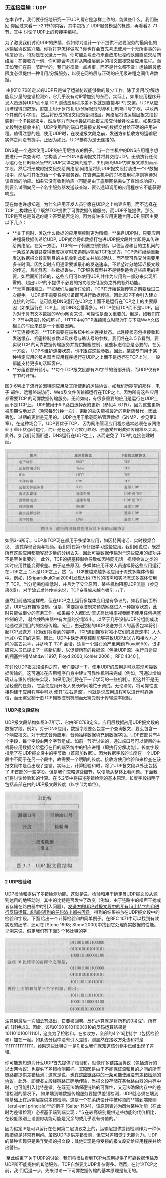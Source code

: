 ### 无连接运输：UDP

​		在本节中，我们要仔细地研究一下UDP,看它是怎样工作的，能做些什么。我们鼓励 你回过来看一下2.1节的内容，其中包括了 UDP服务模型的概述，再看看2. 7.1节，其中 讨论了UDP上的套接字编程。

​		为了激发我们讨论UDP的热情，假如你对设计一个不提供不必要服务的最简化的运输层协议感兴趣。你将打算怎样做呢？你也许会首先考虑使用一个无所事事的运输层协议。特别是在发送方一侧，你可能会考虑将来自应用进程的数据直接交给网络层；在接收方一侧，你可能会考虑将从网络层到达的报文直接交给应用进程。而正如我们在前一节所学的，我们必须做一点点事，而不是什么都不做！运输层最低限度必须提供一种复用/分解服务，以便在网络层与正确的应用级进程之间传递数据。

​		由[KFC 768]定义的UDP只是做了运输协议能够做的最少工作。除了复用/分解功能及少量的差错检测外，它几乎没有对IP增加别的东西。实际上，如果应用程序开发人员选择UDP而不是TCP,则该应用程序差不多就是直接与IP打交道。UDP从应用进程得到数据，附加上用于多路复用/分解服务的源和目的端口号字段，以及两个其他的小字段， 然后将形成的报文段交给网络层。网络层将该运输层报文段封装到一个IP数据报中，然后尽力而为地尝试将此报文段交付给接收主机。如果该报文段到达接收主机，UDP使用目的端口号将报文段中的数据交付给正确的应用进程。值得注意的是，使用UDP时，在发送报文段之前，发送方和接收方的运输层实体之间没有握手。正因为如此，UDP被称为是无连接的。

​		DNS是一个通常使用UDP的应用层协议的例子。当一台主机中的DNS应用程序想要进行一次查询时，它构造了一个DNS查询报文并将其交给UDP。无须执行任何与运行在目的端系统中的UDP实体之间的握手，主机端的UDP为此报文添加首部字段，然后将形成的报文段交给网络层.网络层将此UDP报文段封装进一个IP数据报中，然后将其发送给一个名字服务器。在査询主机中的DNS应用程序则等待对该查询的响应。如果它没有收到响应（可能是由于底层网络丢失了查询或响应），则要么试图向另一个名字服务器发送该查询，要么通知调用的应用程序它不能获得响应。

​		现在你也许想知道，为什么应用开发人员宁愿在UDP之上构建应用，而不选择在TCP 上构建应用？既然TCP提供了可靠数据传输服务，而UDP不能提供，那么TCP是否总是首选的呢？答案是否定的，因为有许多应用更适合用UDP,原因主要以下几点：

- **关于何时、发送什么数据的应用层控制更为精细。**采用UDP时，只要应用进程将数据传递给UDP, UDP就会将此数据打包进UDP报文段并立即将其传递给网络层。在另一方面，TCP有一个拥塞控制机制，以便当源和目的主机间的一条或多条链路变得极度拥塞时来遏制运输层TCP发送方。TCP仍将继续重新发送数据报文段直到目的主机收到此报文并加以确认，而不管可靠交付需要用多长时间。因为实时应用通常要求最小的发送速率，不希望过分地延迟报文段的传送，且能容忍一些数据丢失，TCP服务模型并不是特別适合这些应用的需要。如后面所讨论的，这些应用可以使用UDP,并作为应用的一部分来实现所需的、超出UDP的不提供不必要的报文段交付服务之外的额外功能。
- **无需连接建立。**如我们后面所讨论的，TCP在开始数据传输之前要经过三次握手。 UDP却不需要任何准备即可进行数据传输。因此UDP不会引入建立连接的时延。 这可能是DNS运行在UDP之上而不是运行在TCP之上的主要原因（如果运行在 TCP上，则DINS会慢得多）。HTTP使用TCP而不是UDP，因为对于具有文本数据的Web网页来说，可靠性是至关重要的。但是，如我们在2. 2节中简要讨论的那 样，HTTP中的TCP连接建立时延对于与下载Web文档相关的时延来说是一个重要因素。
- **无连接状态。**TCP需要在端系统中维护连接状态。此连接状态包括接收和发送缓存、拥塞控制参数以及序号与确认号的参数。我们将在3. 5节看到，要实现TCP 的可靠数据传输服务并提供拥塞控制，这些状态信息是必要的。在另一方面， UDP不维护连接状态，也不跟踪这些参数。因此，某些专门用于某种特定应用的服务器当应用程序运行在UDP之上而不是运行在TCP上时，一般都能支持更多的活跃客户。
- **分组首部开销小。**每个TCP报文段都有20字节的首部开销，而UDP仅有8字节的开销。

​       图3-6列出了流行的因特网应用及其所使用的运输协议。如我们所期望的那样，电子 邮件、远程终端访问、Web及文件传输都运行在TCP之上。因为所有这些应用都需要TCP 的可靠数据传输服务。无论如何，有很多重要的应用是运行在UDP上而不是TCP上。 UDP被用于RIP路由选择表的更新（参见4. 6.1节）。因为这些更新被周期性地发送（通常每5分钟一次），更新的丢失能被最近的更新所替代，因此丢包、过期的更新是无用的。 UDP也用于承载网络管理数据（SNMP，参见第9章）。在这种场合下，UDP要优于TCP， 因为网络管理应用程序通常必须在该网络处于重压状态时运行，而正是在这个时候可靠的、拥塞受控的数据传输难以实现。此外，如我们前面所述，DNS运行在UDP之上，从而避免了 TCP的连接创建时延。

![03流行的因特网应用与其下面的运输协议](./markdownImage/03流行的因特网应用与其下面的运输协议.png)

​		如图3-6所示，UDP和TCP现在都用于多媒体应用，如因特网电话、实时视频会议、 流式存储音频与视频。我们将在第7章仔细学习这些应用。我们刚说过，既然所有这些应用都能容忍少量的分组丢失，因此可靠数据传输对于这些应用的成功并不是至关重要的。 此外，TCP的拥塞控制会导致如因特网电话、视频会议之类的实时应用性能变得很差。由于这些原因，多媒体应用开发人员通常将这些应用运行在UDP之上而不是TCP之上。然 而，TCP被越来越多地应用于流式多媒体传输中。例如，[SripanidkulChai2004]发现大约 75%的按需和实况流式多媒体使用了 TCP。当分组丢包率低时，并且为了安全原因，某些机构阻塞UDP流量（参见第8章），对于流式媒体传输来说，TCP变得越来越有吸引 力了。

​		虽然目前通常这样做，但在UDP之上运行多媒体应用是有争议的。如我们前面所 述，UDP没有拥塞控制。但是，需要拥塞控制来预防网络进入一种拥塞状态，此时只能做很少的有用工作。如果每个人都启动流式高比特率视频而不使用任何拥塞控制的话， 就会使路由器中有大量的分组溢出，以至于几乎没有UDP分组能成功地通过源到目的的路径传输。况且，由无控制的UDP发送方引人的高丢包率将引起TCP发送方（如我们将看到的那样，TCP遇到拥塞将减小它们的发送速率）大大地减小它们的速率。因此，UDP中缺乏拥塞控制能够导致UDP发送方和接收方之间的高丢包率，并挤垮了 TCP 会话，这是一个潜在的严重问题[Floydl999]。很多研究人员已提出了一些新机制，以促使所有的数据源（包括UDP源）执行自适应的拥塞控制[Mahdavi 1997; Floyd 2000; Kohler 2006； RFC 4340 ]。

​		在讨论UDP报文段结构之前，我们要提一下，使用UDP的应用是可以实现可靠数据传输的。这可通过在应用程序自身中建立可靠性机制来完成（例如，可通过增加确认与重传机制来实现，如采用我们将在下一节学习的一些机制）。但这并不是无足轻重的任务， 它会使应用开发人员长时间地忙于调试。无论如何，将可靠性直接构建于应用程序中可以 使其“左右逢源”。也就是说应用进程可以进行可靠通信，而无需受制于由TCP拥塞控制机制而无需受制于传输速率限制。

#### 1 UDP报文段结构

​		UDP报文段结构如图3-7所示，它由RFC768定义。应用层数据占用UDP报文段的数据字段。例如，对于DNS应用，数据字段要么包含一个查询报文，要么包含一个响应报文。对于流式音频应用，音频抽样数据填充到数据字段。UDP首部只有4个字段，每个字段由两个字节组成。如前一节所讨论的，通过端口号可以使目的主机将应用数据交给运行在目的端系统中的相应进程（即执行分解功能）。长度字段指示了在UDP报文段中的字节数（首部加数据）。因为数据字段的长度在一个UDP段中不同于在另一个段中，故需要一个明确的长度。接收方使用检验和来检査在该报文段中是否出现了差错。实际上，计算检验和时，除了UDP报文段以外还包括了 IP首部的一些字段。但是我们忽略这些细节，以便能从整体上看问题。下面我们将讨论检验和的计算。在 5.2节中将描述差错检测的基本原理。长度字段指明了包括首部在内的UDP报文段长度（以字节为单位）。

![03UDP报文段结构](./markdownImage/03UDP报文段结构.png)

#### 2 UDP检验和

​		UDP检验和提供了差错检测功能。这就是说，检验和用于确定当UDP报文段从源到达目的地移动时，其中的比特是否发生了改变（例如，由于链路中的噪声干扰或者存储在路由器中时引入问题）。<u>发送方的UDP对报文段中的所有16比特字的和进行反码运算, 求和时遇到的任何溢出都被回卷</u>。得到的结果被放在UDP报文段中的检验和字段。下面 给出一个计算检验和的简单例子。在RFC 1071中可以找到有效实现的细节，还可在 [Stone 1998; Stone 2000]中找到它处理真实数据的性能。举例来说，假定我们有下面3 个16比特的字：

![03UDP校验和](./markdownImage/03UDP校验和.png)

​		注意到最后一次加法有溢出，它要被回卷。反码运算就是将所有的0换成1，所有的 1转换成0。因此，该和0100101011000010的反码运算结果是1011010100111101，这变为了检验和。在接收方，全部的4个16比特字（包括检验和）加在一起。如果该分组中没有引入差错，则显然在接收方处该和将是1111111111111111。如果这些比特之一是0,那么我们就知道该分组中已经出现了差错。

​		你可能想知道为什么UDP首先提供了检验和，就像许多链路层协议（包括流行的以太网协议）也提供了差错检测那样。其原因是由于不能保证源和目的之间的所有链路都提供差错检测；这就是说，<u>也许这些链路中的一条可能使用没有差错检测的协议</u>。此外，即使报文段经链路正确地传输，当报文段存储在某台路由器的内存中时，也可能引入比特差错。在既无法确保逐链路的可靠性，又无法确保内存中的差错检测的情况下， 如果端到端数据传输服务要提供差错检测，UDP就必须在端到端基础上在运输层提供差错检测。这是一个在系统设计中被称颂的**端到端原则（erul-eml principle)**的例子 [Salter 1984]，该原则表述为因为某种功能（在此时为差错检测）必须基于端到端实现：“与在较高级别提供这些功能的代价相比，在较低级别上设置的功能可能是冗余的或几乎没有价值的。”

​		因为假定IP是可以运行在任何第二层协议之上的，运输层提供差错检测作为一种保险措施是非常有用的。虽然UDP提供差错检测，但它对差错恢复无能为力。UDP的某种实现只是丢弃受损的报文段；其他实现是将受损的报文段交给应用程序并给出警告。

​		至此结束了关于UDP的讨论。我们将很快看到TCP为应用提供了可靠数据传输及 UDP所不能提供的其他服务。TCP自然要比UDP复杂得多。然而，在讨论TCP之前，我 们后退一步，先来讨论一下可靠数据传输的基本原理是有用的。
